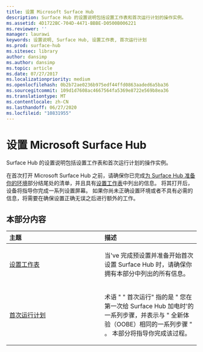 ```yaml
---
title: 设置 Microsoft Surface Hub
description: Surface Hub 的设置说明包括设置工作表和首次运行计划的操作实例。
ms.assetid: 4D1722BC-704D-4471-BBBE-D0500B006221
ms.reviewer: ''
manager: laurawi
keywords: 设置说明, Surface Hub, 设置工作表, 首次运行计划
ms.prod: surface-hub
ms.sitesec: library
author: dansimp
ms.author: dansimp
ms.topic: article
ms.date: 07/27/2017
ms.localizationpriority: medium
ms.openlocfilehash: 0b2b72ae0236b975edf44ffd0863aaded6a5ba36
ms.sourcegitcommit: 109d1d7608ac4667564fa5369e8722e569b8ea36
ms.translationtype: MT
ms.contentlocale: zh-CN
ms.lasthandoff: 06/27/2020
ms.locfileid: "10831955"
---
```

# 设置 Microsoft Surface Hub


Surface Hub 的设置说明包括设置工作表和首次运行计划的操作实例。

在首次打开 Microsoft Surface Hub 之前，请确保你已完成[为 Surface Hub 准备你的环境](prepare-your-environment-for-surface-hub.md)部分结尾处的清单，并且具有[设置工作表](setup-worksheet-surface-hub.md)中列出的信息。 将其打开后，设备将指导你完成一系列设置屏幕。 如果你尚未正确设置环境或者不具有必需的信息，将需要在确保设置正确无误之后进行额外的工作。

## 本部分内容


<table>
<colgroup>
<col width="50%" />
<col width="50%" />
</colgroup>
<thead>
<tr class="header">
<th align="left">主题</th>
<th align="left">描述</th>
</tr>
</thead>
<tbody>
<tr class="odd">
<td align="left"><p><a href="setup-worksheet-surface-hub.md" data-raw-source="[Setup worksheet](setup-worksheet-surface-hub.md)">设置工作表</a></p></td>
<td align="left"><p>当&#39;ve 完成预设置并准备开始首次设置 Surface Hub 时，请确保你拥有本部分中列出的所有信息。</p></td>
</tr>
<tr class="even">
<td align="left"><p><a href="first-run-program-surface-hub.md" data-raw-source="[First-run program](first-run-program-surface-hub.md)">首次运行计划</a></p></td>
<td align="left"><p>术语 " &quot; 首次运行" 指的是 &quot; 您在第一次给 Surface Hub 加电时&#39;的一系列步骤，并表示与 &quot; 全新体验（OOBE）相同的一系列步骤 &quot; 。 本部分将指导你完成该过程。</p></td>
</tr>
</tbody>
</table>

 

 

 





